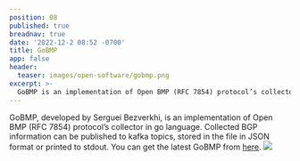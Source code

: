 ```yaml
---
position: 08
published: true
breadnav: true
date: '2022-12-2 08:52 -0700'
title: GoBMP
app: false
header:
  teaser: images/open-software/gobmp.png
excerpt: >-
  GoBMP is an implementation of Open BMP (RFC 7854) protocol’s collector in go language. Collected BGP information can be published to kafka topics, stored in the file in JSON format or printed to stdout.
---
```


GoBMP, developed by Serguei Bezverkhi, is an implementation of Open BMP (RFC 7854) protocol’s collector in go language. Collected BGP information can be published to kafka topics, stored in the file in JSON format or printed to stdout.
You can get the latest GoBMP from [here](https://github.com/sbezverk/gobmp).
<img src="https://github.com/sbezverk/gobmp/blob/master/Hudson_Go_BMP_logo.png?raw=true">
